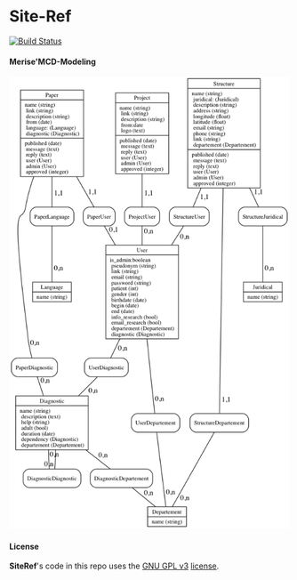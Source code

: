# Site-Ref

[![Build Status](https://travis-ci.org/adjivas/site-ref.svg?branch=master)](https://travis-ci.org/adjivas/site-ref)

#### Merise'MCD-Modeling
![Screen Shot](https://raw.githubusercontent.com/adjivas/site-ref/notes/mcd.png)

#### License
**SiteRef**'s code in this repo uses the [GNU GPL v3](http://www.gnu.org/licenses/gpl-3.0.html) [license](LICENSE).

